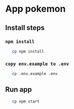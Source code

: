 # App pokemon

## Install steps

### `npm install`

```bash
   cp npm install
```

### `copy env.example to .env`

```bash
   cp .env.example .env
```

## Run app

```bash
   cp npm start
```
